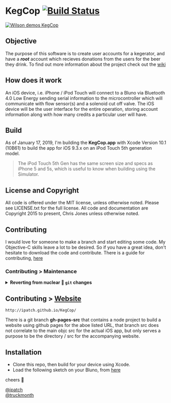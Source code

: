 <a id="kegcop"></a>

# KegCop [![Build Status](https://travis-ci.org/ipatch/KegCop.svg?branch=master)](https://travis-ci.org/ipatch/KegCop)

[![Wilson demos KegCop](http://img.youtube.com/vi/1a6hxUb3zfU/0.jpg)](http://www.youtube.com/watch?v=1a6hxUb3zfU)

<a id="objective"></a>

## Objective

The purpose of this software is to create user accounts for a kegerator, and have a **_root_** account which recieves donations from the users for the beer they drink.  To find out more information about the project check out the [wiki](https://github.com/ipatch/KegCop/wiki)

<a id="how-does-it-work"></a>

## How does it work

An iOS device, i.e. iPhone / iPod Touch will connect to a Bluno via Bluetooth 4.0 Low Energy sending serial information to the microcontroller which will communicate with flow sensor(s) and a solenoid cut off valve.  The iOS device will be the user interface for the entire operation, storing account information along with how many credits a particular user will have.

<a id="build"></a>

## Build

As of January 17, 2019, I'm building the **KegCop.app** with Xcode Version 10.1 (10B61) to build the app for iOS 9.3.x on an iPod Touch 5th generation model.

> The iPod Touch 5th Gen has the same screen size and specs as iPhone 5 and 5s, which is useful to know when building using the Simulator.

<a id="license-and-copyright"></a>

## License and Copyright

All code is offered under the MIT license, unless otherwise noted.  Please see LICENSE.txt for
the full license.  All code and documentation are Copyright 2015 to present, Chris Jones unless otherwise noted.

<a id="contributing"></a>

## Contributing

I would love for someone to make a branch and start editing some code.  My Objective-C skills leave a lot to be desired.  So if you have a great idea, don't hesitate to download the code and contribute.  There is a guide for contributing, [here](https://github.com/ipatch/KegCop/wiki/Contribute)

### Contributing > Maintenance

<details>
<summary><strong>Reverting from nuclear 🤯 <code>git</code> changes</strong></summary>

#### Workaround > git

god forbid‚™️ I `merge` then `push` a branch into master that I did not mean to, perform the below steps

```shell
git reset --hard [tag/branch/commit id]
echo "reset local working branch, ie. [master] to one of the specified fields"
git push [remote(s)] -f
echo "[remote] can be `origin` or `upstream`"
echo "NOTE: the above two step should revert a brach local and remote from nuclear changes"
```

</details>

## Contributing > [Website](http://ipatch.github.io/KegCop/)

```shell
http://ipatch.github.io/KegCop/
```

There is a git branch **gh-pages-src** that contains a node project to build a website using github pages for the aboe listed URL, that branch src does not correlate to the main objc src for the actual iOS app, but only serves a purpose to be the directory / src for the accompanying website.

<a id="installation"></a>

## Installation

- Clone this repo, then build for your device using Xcode.
- Load the following sketch on your Bluno, from [here](https://github.com/ipatch/KegCop/blob/master/KegCop-Bluno-sketch.c)

cheers 🍻

[@ipatch](https://github.com/ipatch)<br />
[@truckmonth](https://twitter.com/truckmonth)
